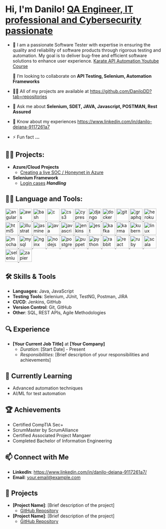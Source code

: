 
<h1>Hi, I'm Danilo! <a href="https://www.linkedin.com/in/danilo-deiana-9117261a7/">QA Engineer, IT professional and Cybersecurity passionate</a> </h1>
<ul dir="auto">
<li>
<p dir="auto">🔭 I am a passionate Software Tester with expertise in ensuring the quality and reliability of software products through rigorous testing and automation. My goal is to deliver bug-free and efficient software solutions to enhance user experience.  <a href="https://github.com/apitestingco/KarateAPIAutomation">Karate API Automation Youtube Course</a></p>

<p dir="auto">👯 I’m looking to collaborate on <strong>API Testing, Selenium, Automation Frameworks</strong></p>
</li>
<li>
<p dir="auto">👨&zwj;💻 All of my projects are available at <a href="https://github.com/DaniloDD?tab=repositories">https://github.com/DaniloDD?tab=repositories</a></p>
</li>

<li>
<p dir="auto">💬 Ask me about <strong>Selenium, SDET, JAVA, Javascript, POSTMAN, Rest Assured</strong></p>
</li>
<li>
<p dir="auto">📄 Know about my experiences <a href="https://www.linkedin.com/in/danilo-deiana-9117261a7" rel="nofollow"> https://www.linkedin.com/in/danilo-deiana-9117261a7 </a></p>
</li>
<li>
<p dir="auto">⚡ Fun fact <strong>...</strong></p>
</li>
</ul>

<h2>👨‍💻 Projects:</h2>

- <b>Azure/Cloud Projects</b>
  - [Creating a live SOC / Honeynet in Azure](https://github.com/DaniloDD/AzureSoc)
- <b>Selenium Framework </b>
  - [Login cases](https://github.com/DaniloDD/SeleniumFramework) <b><i> Handling </b></i>


<h2>👨‍💻 Language and Tools:</h2>

<p align="left" dir="auto"> <a href="https://angular.io" rel="nofollow"> <img src="https://camo.githubusercontent.com/5744cad4ae199bb03498bbbc008914ee6ef1797dba3238c19d7f6ef82c4685e6/68747470733a2f2f64657669636f6e732e6769746875622e696f2f64657669636f6e2f64657669636f6e2e6769742f69636f6e732f616e67756c61726a732f616e67756c61726a732d6f726967696e616c2e737667" alt="angularjs" width="40" height="40" data-canonical-src="https://devicons.github.io/devicon/devicon.git/icons/angularjs/angularjs-original.svg" style="max-width: 100%;"> </a> <a href="https://aws.amazon.com" rel="nofollow"> <img src="https://camo.githubusercontent.com/6b91d867fa23b05875a7886bd6cbff63c9acd691dc50d215ae185f8fba2e89e1/68747470733a2f2f64657669636f6e732e6769746875622e696f2f64657669636f6e2f64657669636f6e2e6769742f69636f6e732f616d617a6f6e77656273657276696365732f616d617a6f6e77656273657276696365732d6f726967696e616c2d776f72646d61726b2e737667" alt="aws" width="40" height="40" data-canonical-src="https://devicons.github.io/devicon/devicon.git/icons/amazonwebservices/amazonwebservices-original-wordmark.svg" style="max-width: 100%;"> </a> <a href="https://www.gnu.org/software/bash/" rel="nofollow"> <img src="https://camo.githubusercontent.com/7b3bccfadc92429d2907d1c4d5f154a4153934163fa0fe4f458c4676a8dbf673/68747470733a2f2f7777772e766563746f726c6f676f2e7a6f6e652f6c6f676f732f676e755f626173682f676e755f626173682d69636f6e2e737667" alt="bash" width="40" height="40" data-canonical-src="https://www.vectorlogo.zone/logos/gnu_bash/gnu_bash-icon.svg" style="max-width: 100%;"> </a> <a href="https://www.cprogramming.com/" rel="nofollow"> <img src="https://camo.githubusercontent.com/dd0226de65abdead24eafd9919dcaad8a7dbdc7611699e909e3595d121144c02/68747470733a2f2f64657669636f6e732e6769746875622e696f2f64657669636f6e2f64657669636f6e2e6769742f69636f6e732f632f632d6f726967696e616c2e737667" alt="c" width="40" height="40" data-canonical-src="https://devicons.github.io/devicon/devicon.git/icons/c/c-original.svg" style="max-width: 100%;"> </a> <a href="https://www.w3schools.com/css/" rel="nofollow"> <img src="https://camo.githubusercontent.com/bcbe0a3df60f2aa5622db6e11b7f59a40fce5d8b1d8eb067e915c294d4701564/68747470733a2f2f64657669636f6e732e6769746875622e696f2f64657669636f6e2f64657669636f6e2e6769742f69636f6e732f637373332f637373332d6f726967696e616c2d776f72646d61726b2e737667" alt="css3" width="40" height="40" data-canonical-src="https://devicons.github.io/devicon/devicon.git/icons/css3/css3-original-wordmark.svg" style="max-width: 100%;"> </a> <a href="https://www.cypress.io" rel="nofollow"> <img src="https://raw.githubusercontent.com/simple-icons/simple-icons/6e46ec1fc23b60c8fd0d2f2ff46db82e16dbd75f/icons/cypress.svg" alt="cypress" width="40" height="40" style="max-width: 100%;"> </a> <a href="https://www.djangoproject.com/" rel="nofollow"> <img src="https://camo.githubusercontent.com/ae48d3539bc9f10e2f5d3d83e19e91e46b01f89808e39c1e4fbd8f69d88cbce6/68747470733a2f2f64657669636f6e732e6769746875622e696f2f64657669636f6e2f64657669636f6e2e6769742f69636f6e732f646a616e676f2f646a616e676f2d6f726967696e616c2e737667" alt="django" width="40" height="40" data-canonical-src="https://devicons.github.io/devicon/devicon.git/icons/django/django-original.svg" style="max-width: 100%;"> </a> <a href="https://www.docker.com/" rel="nofollow"> <img src="https://camo.githubusercontent.com/f855dc6d09720faec53e04d7cc7cb29fbacfd4061f2005a699d8b12f459df93d/68747470733a2f2f64657669636f6e732e6769746875622e696f2f64657669636f6e2f64657669636f6e2e6769742f69636f6e732f646f636b65722f646f636b65722d6f726967696e616c2d776f72646d61726b2e737667" alt="docker" width="40" height="40" data-canonical-src="https://devicons.github.io/devicon/devicon.git/icons/docker/docker-original-wordmark.svg" style="max-width: 100%;"> </a> <a href="https://git-scm.com/" rel="nofollow"> <img src="https://camo.githubusercontent.com/fcafa5ebc1f5f789ae7d012a3ecd8fe7bda49516591caf7c37698f764165d880/68747470733a2f2f7777772e766563746f726c6f676f2e7a6f6e652f6c6f676f732f6769742d73636d2f6769742d73636d2d69636f6e2e737667" alt="git" width="40" height="40" data-canonical-src="https://www.vectorlogo.zone/logos/git-scm/git-scm-icon.svg" style="max-width: 100%;"> </a> <a href="https://graphql.org" rel="nofollow"> <img src="https://camo.githubusercontent.com/2a573647c2b7a1ade3e2442d351af0e73d9a7ae08dddaa8abd12f18f5ce8fe3a/68747470733a2f2f7777772e766563746f726c6f676f2e7a6f6e652f6c6f676f732f6772617068716c2f6772617068716c2d69636f6e2e737667" alt="graphql" width="40" height="40" data-canonical-src="https://www.vectorlogo.zone/logos/graphql/graphql-icon.svg" style="max-width: 100%;"> </a> <a href="https://heroku.com" rel="nofollow"> <img src="https://camo.githubusercontent.com/a7553749f374bd64a02e5141697c24aeb9955ff99bb6de2ef80f4c1b6eb2ad6f/68747470733a2f2f7777772e766563746f726c6f676f2e7a6f6e652f6c6f676f732f6865726f6b752f6865726f6b752d69636f6e2e737667" alt="heroku" width="40" height="40" data-canonical-src="https://www.vectorlogo.zone/logos/heroku/heroku-icon.svg" style="max-width: 100%;"> </a> <a href="https://www.w3.org/html/" rel="nofollow"> <img src="https://camo.githubusercontent.com/0f67dabe994e9749f2699232fe1e87c3dba1d0212138f59c82da5d51193f85f0/68747470733a2f2f64657669636f6e732e6769746875622e696f2f64657669636f6e2f64657669636f6e2e6769742f69636f6e732f68746d6c352f68746d6c352d6f726967696e616c2d776f72646d61726b2e737667" alt="html5" width="40" height="40" data-canonical-src="https://devicons.github.io/devicon/devicon.git/icons/html5/html5-original-wordmark.svg" style="max-width: 100%;"> </a> <a href="https://www.adobe.com/in/products/illustrator.html" rel="nofollow"> <img src="https://camo.githubusercontent.com/c871fd4057a513e8b64c7dd87eaa844a994f6569bcca6dbb058906289be588aa/68747470733a2f2f7777772e766563746f726c6f676f2e7a6f6e652f6c6f676f732f61646f62655f696c6c7573747261746f722f61646f62655f696c6c7573747261746f722d69636f6e2e737667" alt="illustrator" width="40" height="40" data-canonical-src="https://www.vectorlogo.zone/logos/adobe_illustrator/adobe_illustrator-icon.svg" style="max-width: 100%;"> </a> <a href="https://jasmine.github.io/" rel="nofollow"> <img src="https://camo.githubusercontent.com/113f69a8875eb8ef284d95e04074ea5d9e0fd4d52ae562de6e11f6c4b778e893/68747470733a2f2f7777772e766563746f726c6f676f2e7a6f6e652f6c6f676f732f6a61736d696e652f6a61736d696e652d69636f6e2e737667" alt="jasmine" width="40" height="40" data-canonical-src="https://www.vectorlogo.zone/logos/jasmine/jasmine-icon.svg" style="max-width: 100%;"> </a> <a href="https://www.java.com" rel="nofollow"> <img src="https://camo.githubusercontent.com/7c44b6a76462efab715555eb9a9b01e0c06c9bdaaf2cce0db281de88a4e07f9a/68747470733a2f2f64657669636f6e732e6769746875622e696f2f64657669636f6e2f64657669636f6e2e6769742f69636f6e732f6a6176612f6a6176612d6f726967696e616c2d776f72646d61726b2e737667" alt="java" width="40" height="40" data-canonical-src="https://devicons.github.io/devicon/devicon.git/icons/java/java-original-wordmark.svg" style="max-width: 100%;"> </a> <a href="https://developer.mozilla.org/en-US/docs/Web/JavaScript" rel="nofollow"> <img src="https://camo.githubusercontent.com/4644185fa5a6726187ccb8bba6bfb8754b4cf15b71c52f135385badf85c9ba49/68747470733a2f2f64657669636f6e732e6769746875622e696f2f64657669636f6e2f64657669636f6e2e6769742f69636f6e732f6a6176617363726970742f6a6176617363726970742d6f726967696e616c2e737667" alt="javascript" width="40" height="40" data-canonical-src="https://devicons.github.io/devicon/devicon.git/icons/javascript/javascript-original.svg" style="max-width: 100%;"> </a> <a href="https://www.jenkins.io" rel="nofollow"> <img src="https://camo.githubusercontent.com/677d7d6afeeb04410190a061d7bbb6fb8a5246c6dc80ab4b665988ca04b091d1/68747470733a2f2f7777772e766563746f726c6f676f2e7a6f6e652f6c6f676f732f6a656e6b696e732f6a656e6b696e732d69636f6e2e737667" alt="jenkins" width="40" height="40" data-canonical-src="https://www.vectorlogo.zone/logos/jenkins/jenkins-icon.svg" style="max-width: 100%;"> </a> <a href="https://jestjs.io" rel="nofollow"> <img src="https://camo.githubusercontent.com/87882410b423221c16582e2f23590a723cb841ef3458ccdc7b13ba8d5bcc0354/68747470733a2f2f7777772e766563746f726c6f676f2e7a6f6e652f6c6f676f732f6a6573746a73696f2f6a6573746a73696f2d69636f6e2e737667" alt="jest" width="40" height="40" data-canonical-src="https://www.vectorlogo.zone/logos/jestjsio/jestjsio-icon.svg" style="max-width: 100%;"> </a> <a href="https://kafka.apache.org/" rel="nofollow"> <img src="https://camo.githubusercontent.com/35576f334b4067de703304807a8e72b381a5113e689fc2b9fee20e0a5e56adc9/68747470733a2f2f7777772e766563746f726c6f676f2e7a6f6e652f6c6f676f732f6170616368655f6b61666b612f6170616368655f6b61666b612d69636f6e2e737667" alt="kafka" width="40" height="40" data-canonical-src="https://www.vectorlogo.zone/logos/apache_kafka/apache_kafka-icon.svg" style="max-width: 100%;"> </a> <a href="https://karma-runner.github.io/latest/index.html" rel="nofollow"> <img src="https://raw.githubusercontent.com/detain/svg-logos/780f25886640cef088af994181646db2f6b1a3f8/svg/karma.svg" alt="karma" width="40" height="40" style="max-width: 100%;"> </a> <a href="https://kubernetes.io" rel="nofollow"> <img src="https://camo.githubusercontent.com/627eb2c61e04ea289af7565fc1eb33b671d9f201f55de0016ed6936de689de82/68747470733a2f2f7777772e766563746f726c6f676f2e7a6f6e652f6c6f676f732f6b756265726e657465732f6b756265726e657465732d69636f6e2e737667" alt="kubernetes" width="40" height="40" data-canonical-src="https://www.vectorlogo.zone/logos/kubernetes/kubernetes-icon.svg" style="max-width: 100%;"> </a> <a href="https://www.linux.org/" rel="nofollow"> <img src="https://camo.githubusercontent.com/a90304e7b782756582c0249c91548fb3466eb90fbb6c2e39842739c9e4d7ace5/68747470733a2f2f64657669636f6e732e6769746875622e696f2f64657669636f6e2f64657669636f6e2e6769742f69636f6e732f6c696e75782f6c696e75782d6f726967696e616c2e737667" alt="linux" width="40" height="40" data-canonical-src="https://devicons.github.io/devicon/devicon.git/icons/linux/linux-original.svg" style="max-width: 100%;"> </a> <a href="https://mochajs.org" rel="nofollow"> <img src="https://camo.githubusercontent.com/1da985bb9c759cb27cc6ba6ef9a05f35e27c8c5b33c03de1a4bafede6d6e7b23/68747470733a2f2f7777772e766563746f726c6f676f2e7a6f6e652f6c6f676f732f6d6f6368616a732f6d6f6368616a732d69636f6e2e737667" alt="mocha" width="40" height="40" data-canonical-src="https://www.vectorlogo.zone/logos/mochajs/mochajs-icon.svg" style="max-width: 100%;"> </a> <a href="https://www.mysql.com/" rel="nofollow"> <img src="https://camo.githubusercontent.com/f167319ebaaaa9b73a36af8167ce246a8f919c60b663c08b9d3fa15ca4929c70/68747470733a2f2f64657669636f6e732e6769746875622e696f2f64657669636f6e2f64657669636f6e2e6769742f69636f6e732f6d7973716c2f6d7973716c2d6f726967696e616c2d776f72646d61726b2e737667" alt="mysql" width="40" height="40" data-canonical-src="https://devicons.github.io/devicon/devicon.git/icons/mysql/mysql-original-wordmark.svg" style="max-width: 100%;"> </a> <a href="https://www.nginx.com" rel="nofollow"> <img src="https://camo.githubusercontent.com/1a7d3ae061495741b398f9f4a7f695be53b66ff410b6751a528edb72f5d075ab/68747470733a2f2f64657669636f6e732e6769746875622e696f2f64657669636f6e2f64657669636f6e2e6769742f69636f6e732f6e67696e782f6e67696e782d6f726967696e616c2e737667" alt="nginx" width="40" height="40" data-canonical-src="https://devicons.github.io/devicon/devicon.git/icons/nginx/nginx-original.svg" style="max-width: 100%;"> </a> <a href="https://nodejs.org" rel="nofollow"> <img src="https://camo.githubusercontent.com/024f0e25ef81489c15132095c2da12a918ac67202617a87c58be05aff3a1fed9/68747470733a2f2f64657669636f6e732e6769746875622e696f2f64657669636f6e2f64657669636f6e2e6769742f69636f6e732f6e6f64656a732f6e6f64656a732d6f726967696e616c2d776f72646d61726b2e737667" alt="nodejs" width="40" height="40" data-canonical-src="https://devicons.github.io/devicon/devicon.git/icons/nodejs/nodejs-original-wordmark.svg" style="max-width: 100%;"> </a> <a href="https://www.postgresql.org" rel="nofollow"> <img src="https://camo.githubusercontent.com/5b0a843b2d158bb62567c89397e30b3a7e73bbda27c32b71a3d17ef0e0bb892f/68747470733a2f2f64657669636f6e732e6769746875622e696f2f64657669636f6e2f64657669636f6e2e6769742f69636f6e732f706f737467726573716c2f706f737467726573716c2d6f726967696e616c2d776f72646d61726b2e737667" alt="postgresql" width="40" height="40" data-canonical-src="https://devicons.github.io/devicon/devicon.git/icons/postgresql/postgresql-original-wordmark.svg" style="max-width: 100%;"> </a> <a href="https://github.com/puppeteer/puppeteer"> <img src="https://camo.githubusercontent.com/76e27be7c7b6838c5758d067b3affb6447f001f0b57d915deeee43646257a425/68747470733a2f2f7777772e766563746f726c6f676f2e7a6f6e652f6c6f676f732f707074726465762f707074726465762d6f6666696369616c2e737667" alt="puppeteer" width="40" height="40" data-canonical-src="https://www.vectorlogo.zone/logos/pptrdev/pptrdev-official.svg" style="max-width: 100%;"> </a> <a href="https://www.python.org" rel="nofollow"> <img src="https://camo.githubusercontent.com/c94f65c548800ebc135afc42e570f40d5fdda084269b36852163e8371722cd3c/68747470733a2f2f64657669636f6e732e6769746875622e696f2f64657669636f6e2f64657669636f6e2e6769742f69636f6e732f707974686f6e2f707974686f6e2d6f726967696e616c2e737667" alt="python" width="40" height="40" data-canonical-src="https://devicons.github.io/devicon/devicon.git/icons/python/python-original.svg" style="max-width: 100%;"> </a> <a href="https://www.rabbitmq.com" rel="nofollow"> <img src="https://camo.githubusercontent.com/6e263a69a32164441eeb95d1d13caf800ca405806ccafe5ae2fe9e686999e1fa/68747470733a2f2f7777772e766563746f726c6f676f2e7a6f6e652f6c6f676f732f7261626269746d712f7261626269746d712d69636f6e2e737667" alt="rabbitMQ" width="40" height="40" data-canonical-src="https://www.vectorlogo.zone/logos/rabbitmq/rabbitmq-icon.svg" style="max-width: 100%;"> </a> <a href="https://reactjs.org/" rel="nofollow"> <img src="https://camo.githubusercontent.com/510115e9d9bb46e7839c07eb6b1f5549c71d29b4bb8bd857bb839d802b636701/68747470733a2f2f64657669636f6e732e6769746875622e696f2f64657669636f6e2f64657669636f6e2e6769742f69636f6e732f72656163742f72656163742d6f726967696e616c2d776f72646d61726b2e737667" alt="react" width="40" height="40" data-canonical-src="https://devicons.github.io/devicon/devicon.git/icons/react/react-original-wordmark.svg" style="max-width: 100%;"> </a> <a href="https://www.ruby-lang.org/en/" rel="nofollow"> <img src="https://camo.githubusercontent.com/3a8fc2801c45503aafb05426dd19a7c39706ac3bedfdf7d6edc14bb96e17a7b3/68747470733a2f2f64657669636f6e732e6769746875622e696f2f64657669636f6e2f64657669636f6e2e6769742f69636f6e732f727562792f727562792d6f726967696e616c2d776f72646d61726b2e737667" alt="ruby" width="40" height="40" data-canonical-src="https://devicons.github.io/devicon/devicon.git/icons/ruby/ruby-original-wordmark.svg" style="max-width: 100%;"> </a> <a href="https://www.scala-lang.org" rel="nofollow"> <img src="https://camo.githubusercontent.com/8c5ae572eefd1e8c32abd07fa2c87775a3a8d0040a68f456846d1e287e797737/68747470733a2f2f64657669636f6e732e6769746875622e696f2f64657669636f6e2f64657669636f6e2e6769742f69636f6e732f7363616c612f7363616c612d6f726967696e616c2d776f72646d61726b2e737667" alt="scala" width="40" height="40" data-canonical-src="https://devicons.github.io/devicon/devicon.git/icons/scala/scala-original-wordmark.svg" style="max-width: 100%;"> </a> <a href="https://www.selenium.dev" rel="nofollow"> <img src="https://raw.githubusercontent.com/detain/svg-logos/780f25886640cef088af994181646db2f6b1a3f8/svg/selenium-logo.svg" alt="selenium" width="40" height="40" style="max-width: 100%;"> </a> <a href="https://zapier.com" rel="nofollow"> <img src="https://camo.githubusercontent.com/4e00a56308e37581342f829d7e284e334d79952f541647551d8cf1b46ef847aa/68747470733a2f2f7777772e766563746f726c6f676f2e7a6f6e652f6c6f676f732f7a61706965722f7a61706965722d69636f6e2e737667" alt="zapier" width="40" height="40" data-canonical-src="https://www.vectorlogo.zone/logos/zapier/zapier-icon.svg" style="max-width: 100%;"> </a> </p>


## 🛠️ Skills & Tools

- **Languages**: Java, JavaScript
- **Testing Tools**: Selenium, JUnit, TestNG, Postman, JIRA
- **CI/CD**: Jenkins, GitHub
- **Version Control**: Git, GitHub
- **Other**: SQL, REST APIs, Agile Methodologies

## 🔍 Experience

- **[Your Current Job Title]** at **[Your Company]** 
  - *Duration*: [Start Date] - Present
  - *Responsibilities*: [Brief description of your responsibilities and achievements]


## 🌱 Currently Learning

- Advanced automation techniques
- AI/ML for test automation


## 🏆 Achievements

- Certified  CompTIA Sec+
- ScrumMaster by ScrumAlliance
- Certified Associated Project Mangaer
- Completed Bachelor of Information Engineering

## 📫 Connect with Me

- **LinkedIn**: https://www.linkedin.com/in/danilo-deiana-9117261a7/
- **Email**: [your.email@example.com](mailto:your.email@example.com)

## 🔗 Projects

- **[Project Name]**: [Brief description of the project]
  - [GitHub Repository](https://github.com/your-username/project-repo)
- **[Project Name]**: [Brief description of the project]
  - [GitHub Repository](https://github.com/your-username/project-repo)
